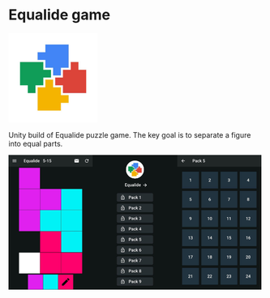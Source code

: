 # Equalide game

<img src="Docs/Images/icon.jpg" width="35%">

Unity build of Equalide puzzle game. The key goal is to separate a figure into equal parts.

<img src="Docs/Images/game.png" width="33%"><img src="Docs/Images/menu.png" width="33%"><img src="Docs/Images/packs screen.png" width="33%">
